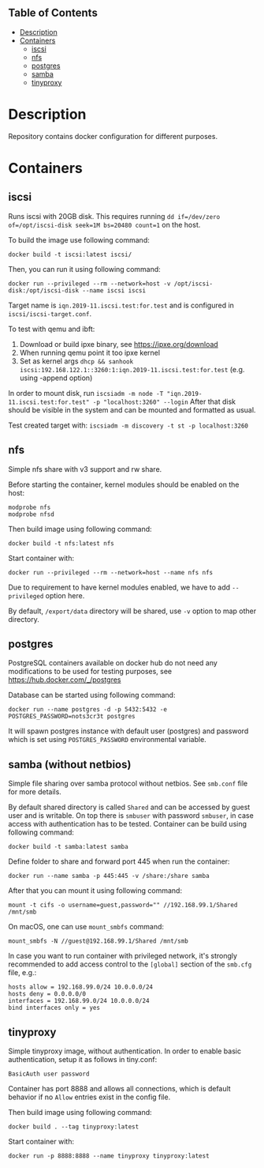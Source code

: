 ## Table of Contents
* [Description](#description)
* [Containers](#containers)
  * [iscsi](#iscsi)
  * [nfs](#nfs)
  * [postgres](#postgres)
  * [samba](#samba-without-netbios)
  * [tinyproxy](#tinyproxy)

# Description
Repository contains docker configuration for different purposes.

# Containers

## iscsi
Runs iscsi with 20GB disk.
This requires running `dd if=/dev/zero of=/opt/iscsi-disk seek=1M bs=20480 count=1` on the host.

To build the image use following command:
```
docker build -t iscsi:latest iscsi/
```

Then, you can run it using following command:
```
docker run --privileged --rm --network=host -v /opt/iscsi-disk:/opt/iscsi-disk --name iscsi iscsi
```
Target name is `iqn.2019-11.iscsi.test:for.test` and is configured in `iscsi/iscsi-target.conf`.

To test with qemu and ibft:
1. Download or build ipxe binary, see https://ipxe.org/download
2. When running qemu point it too ipxe kernel
3. Set as kernel args `dhcp && sanhook iscsi:192.168.122.1::3260:1:iqn.2019-11.iscsi.test:for.test` (e.g. using -append option)


In order to mount disk, run `iscsiadm -m node -T "iqn.2019-11.iscsi.test:for.test" -p "localhost:3260" --login`
After that disk should be visible in the system and can be mounted and formatted as usual.

Test created target with:
`iscsiadm -m discovery -t st -p localhost:3260`

## nfs
Simple nfs share with v3 support and rw share.

Before starting the container, kernel modules should be enabled on the host:
```
modprobe nfs
modprobe nfsd
```

Then build image using following command:
```
docker build -t nfs:latest nfs
```

Start container with:
```
docker run --privileged --rm --network=host --name nfs nfs
```

Due to requirement to have kernel modules enabled, we have to add `--privileged`
option here.

By default, `/export/data` directory will be shared, use `-v` option to map
other directory.


## postgres

PostgreSQL containers available on docker hub do not need any modifications
to be used for testing purposes, see https://hub.docker.com/_/postgres

Database can be started using following command:
```
docker run --name postgres -d -p 5432:5432 -e POSTGRES_PASSWORD=nots3cr3t postgres
```
It will spawn postgres instance with default user (postgres) and password which
is set using `POSTGRES_PASSWORD` environmental variable.


## samba (without netbios)
Simple file sharing over samba protocol without netbios.
See `smb.conf` file for more details.

By default shared directory is called `Shared` and can be accessed by guest user
and is writable. On top there is `smbuser` with password `smbuser`, in case
access with authentication has to be tested.
Container can be build using following command:
```
docker build -t samba:latest samba
```

Define folder to share and forward port 445 when run the container:
```
docker run --name samba -p 445:445 -v /share:/share samba
```

After that you can mount it using following command:
```
mount -t cifs -o username=guest,password="" //192.168.99.1/Shared /mnt/smb
```

On macOS, one can use `mount_smbfs` command:
```
mount_smbfs -N //guest@192.168.99.1/Shared /mnt/smb
```

In case you want to run container with privileged network, it's strongly
recommended to add access control to the `[global]` section of the `smb.cfg`
file, e.g.:
```
hosts allow = 192.168.99.0/24 10.0.0.0/24
hosts deny = 0.0.0.0/0
interfaces = 192.168.99.0/24 10.0.0.0/24
bind interfaces only = yes
```

## tinyproxy
Simple tinyproxy image, without authentication.
In order to enable basic authentication, setup it as follows in tiny.conf:
```
BasicAuth user password
```
Container has port 8888 and allows all connections, which is default behavior
if no `Allow` entries exist in the config file.

Then build image using following command:
```
docker build . --tag tinyproxy:latest
```

Start container with:
```
docker run -p 8888:8888 --name tinyproxy tinyproxy:latest
```
